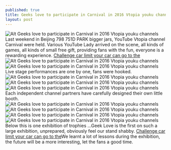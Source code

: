 ```yaml
---
published: true
title: Geeks love to participate in Carnival in 2016 Vtopia youku channels
layout: post
---
```

![Alt Geeks love to participate in Carnival in 2016 Vtopia youku channels ](https://c1.staticflickr.com/9/8665/29967735383_c8bea53a41_b.jpg)Last weekend in Beijing 798 751D PARK bigger jars, YouTube Vtopia channel Carnival were held. Various YouTube Lady arrived on the scene, all kinds of games, all kinds of small free gift, providing fans with the fun, everyone is a rewarding experience. [Challenge car limit your car can go to the](http://www.evertiny.com/2016/08/11/challenge-car-limit-your-car-can-go-to-the-olympics/)![Alt Geeks love to participate in Carnival in 2016 Vtopia youku channels ](https://c2.staticflickr.com/6/5564/30564992386_6eebaff6e4_b.jpg)![Alt Geeks love to participate in Carnival in 2016 Vtopia youku channels ](https://c2.staticflickr.com/6/5790/29967754153_f58627270f_b.jpg)Live stage performances are one by one, fans were hooked.![Alt Geeks love to participate in Carnival in 2016 Vtopia youku channels ](https://c2.staticflickr.com/6/5610/30301556180_8bec2bb8d0_b.jpg)![Alt Geeks love to participate in Carnival in 2016 Vtopia youku channels ](https://c2.staticflickr.com/6/5545/30301560120_bd28b1a76c_b.jpg)![Alt Geeks love to participate in Carnival in 2016 Vtopia youku channels ](https://c2.staticflickr.com/6/5735/30513333781_956772b61c_b.jpg)Each independent channel partners have carefully designed their own little booth.![Alt Geeks love to participate in Carnival in 2016 Vtopia youku channels ](https://c2.staticflickr.com/6/5487/29967787463_8c436f6f98_b.jpg)![Alt Geeks love to participate in Carnival in 2016 Vtopia youku channels ](https://c2.staticflickr.com/6/5593/30565027736_1f7c629539_b.jpg)![Alt Geeks love to participate in Carnival in 2016 Vtopia youku channels ](https://c2.staticflickr.com/6/5823/30601592015_0686fa3f90_b.jpg)![Alt Geeks love to participate in Carnival in 2016 Vtopia youku channels ](https://c2.staticflickr.com/6/5564/30601600655_9208af51dd_b.jpg)Below this is one exhibition of trophies ...Geek Love is the first on such a large exhibition, unprepared, obviously feel our stand shabby. [Challenge car limit your car can go to the](http://www.evertiny.com/2016/08/11/challenge-car-limit-your-car-can-go-to-the-olympics/)We learnt a lot of lessons during the exhibition, the future will be a more interesting, let the fans a good time.